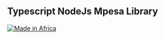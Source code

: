 ## Typescript NodeJs Mpesa Library

[![Made in Africa](https://img.shields.io/badge/Africa's%20Rising-%E2%9C%93-green.svg)](https://github.com/collections/made-in-africa)

